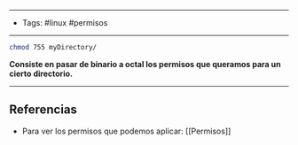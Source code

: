 -------
- Tags: #linux #permisos
------

```BASH
chmod 755 myDirectory/
```

**Consiste en pasar de binario a octal los permisos que queramos para un cierto directorio.**


---
## Referencias

- Para ver los permisos que podemos aplicar: [[Permisos]]